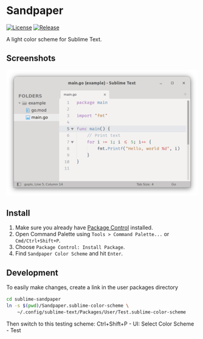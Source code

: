 # Sandpaper

[![License](http://img.shields.io/badge/license-MIT-green.svg?style=flat)](https://raw.githubusercontent.com/tetafro/sublime-sandpaper/master/LICENSE)
[![Release](https://img.shields.io/github/tag/tetafro/sublime-sandpaper.svg)](https://github.com/tetafro/sublime-sandpaper/releases)

A light color scheme for Sublime Text.

## Screenshots

![image](./screenshot.png)

## Install

1. Make sure you already have [Package Control](https://packagecontrol.io/) installed.
1. Open Command Palette using `Tools > Command Palette...` or `Cmd/Ctrl+Shift+P`.
1. Choose `Package Control: Install Package`.
1. Find `Sandpaper Color Scheme` and hit `Enter`.

## Development

To easily make changes, create a link in the user packages directory
```sh
cd sublime-sandpaper
ln -s $(pwd)/Sandpaper.sublime-color-scheme \
    ~/.config/sublime-text/Packages/User/Test.sublime-color-scheme
```

Then switch to this testing scheme: Ctrl+Shift+P - UI: Select Color Scheme - Test
